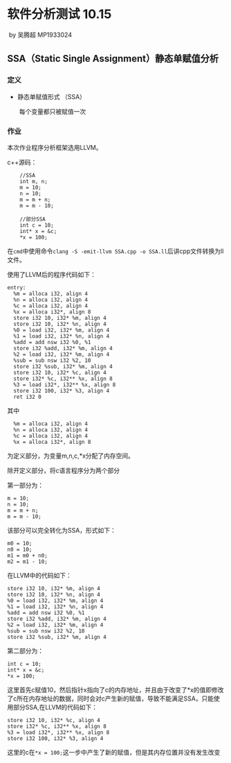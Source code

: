 # 软件分析测试	10.15					

​																																	by    吴腾超		MP1933024

## SSA（Static Single Assignment）静态单赋值分析

### 定义

* 静态单赋值形式 （SSA）

  ​	每个变量都只被赋值一次 

### 作业

本次作业程序分析框架选用LLVM。

c++源码：

```
	//SSA
	int m, n;
	m = 10;
	n = 10;
	m = m + n;
	m = m - 10;

	//部分SSA
	int c = 10;
	int* x = &c;
	*x = 100;
```

在`cmd`中使用命令`clang -S -emit-llvm SSA.cpp -o SSA.ll`后讲cpp文件转换为ll文件。

使用了LLVM后的程序代码如下：

```
entry:
  %m = alloca i32, align 4
  %n = alloca i32, align 4
  %c = alloca i32, align 4
  %x = alloca i32*, align 8
  store i32 10, i32* %m, align 4
  store i32 10, i32* %n, align 4
  %0 = load i32, i32* %m, align 4
  %1 = load i32, i32* %n, align 4
  %add = add nsw i32 %0, %1
  store i32 %add, i32* %m, align 4
  %2 = load i32, i32* %m, align 4
  %sub = sub nsw i32 %2, 10
  store i32 %sub, i32* %m, align 4
  store i32 10, i32* %c, align 4
  store i32* %c, i32** %x, align 8
  %3 = load i32*, i32** %x, align 8
  store i32 100, i32* %3, align 4
  ret i32 0
```

其中

```
  %m = alloca i32, align 4
  %n = alloca i32, align 4
  %c = alloca i32, align 4
  %x = alloca i32*, align 8
```

为定义部分，为变量m,n,c,*x分配了内存空间。



除开定义部分，将c语言程序分为两个部分

第一部分为：

	m = 10;
	n = 10;
	m = m + n;
	m = m - 10;
该部分可以完全转化为SSA，形式如下：

```
m0 = 10;
n0 = 10;
m1 = m0 + n0;
m2 = m1 - 10;
```

在LLVM中的代码如下：

```
store i32 10, i32* %m, align 4
store i32 10, i32* %n, align 4
%0 = load i32, i32* %m, align 4
%1 = load i32, i32* %n, align 4
%add = add nsw i32 %0, %1
store i32 %add, i32* %m, align 4
%2 = load i32, i32* %m, align 4
%sub = sub nsw i32 %2, 10
store i32 %sub, i32* %m, align 4
```



第二部分为：

	int c = 10;
	int* x = &c;
	*x = 100;
这里首先c赋值10，然后指针x指向了c的内存地址，并且由于改变了*x的值即修改了c所在内存地址的数据，同时会对c产生新的赋值，导致不能满足SSA，只能使用部分SSA,在LLVM的代码如下：

```
store i32 10, i32* %c, align 4
store i32* %c, i32** %x, align 8
%3 = load i32*, i32** %x, align 8
store i32 100, i32* %3, align 4
```

这里的c在`*x = 100;`这一步中产生了新的赋值，但是其内存位置并没有发生改变